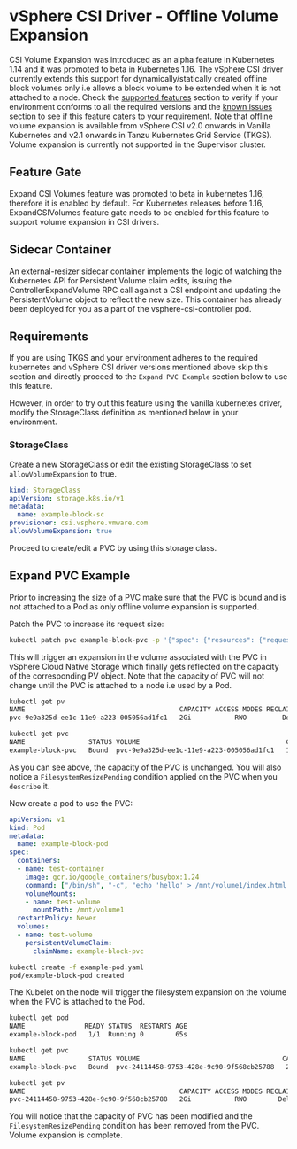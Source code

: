 # vSphere CSI Driver - Offline Volume Expansion

CSI Volume Expansion was introduced as an alpha feature in Kubernetes 1.14 and it was promoted to beta in Kubernetes 1.16. The vSphere CSI driver currently extends this support for dynamically/statically created offline block volumes only i.e allows a block volume to be extended when it is not attached to a node. Check the [supported features](../supported_features_matrix.md) section to verify if your environment conforms to all the required versions and the [known issues](../known_issues.md) section to see if this feature caters to your requirement. Note that offline volume expansion is available from vSphere CSI v2.0 onwards in Vanilla Kubernetes and v2.1 onwards in Tanzu Kubernetes Grid Service (TKGS). Volume expansion is currently not supported in the Supervisor cluster.

## Feature Gate

Expand CSI Volumes feature was promoted to beta in kubernetes 1.16, therefore it is enabled by default. For Kubernetes releases before 1.16, ExpandCSIVolumes feature gate needs to be enabled for this feature to support volume expansion in CSI drivers.

## Sidecar Container

An external-resizer sidecar container implements the logic of watching the Kubernetes API for Persistent Volume claim edits, issuing the ControllerExpandVolume RPC call against a CSI endpoint and updating the PersistentVolume object to reflect the new size. This container has already been deployed for you as a part of the vsphere-csi-controller pod.

## Requirements

If you are using TKGS and your environment adheres to the required kubernetes and vSphere CSI driver versions mentioned above skip this section and directly proceed to the `Expand PVC Example` section below to use this feature.

However, in order to try out this feature using the vanilla kubernetes driver, modify the StorageClass definition as mentioned below in your environment.

### StorageClass

Create a new StorageClass or edit the existing StorageClass to set `allowVolumeExpansion` to true.

```yaml
kind: StorageClass
apiVersion: storage.k8s.io/v1
metadata:
  name: example-block-sc
provisioner: csi.vsphere.vmware.com
allowVolumeExpansion: true
```

Proceed to create/edit a PVC by using this storage class.

## Expand PVC Example

Prior to increasing the size of a PVC make sure that the PVC is bound and is not attached to a Pod as only offline volume expansion is supported.

Patch the PVC to increase its request size:

```bash
kubectl patch pvc example-block-pvc -p '{"spec": {"resources": {"requests": {"storage": "2Gi"}}}}'
```

This will trigger an expansion in the volume associated with the PVC in vSphere Cloud Native Storage which finally gets reflected on the capacity of the corresponding PV object. Note that the capacity of PVC will not change until the PVC is attached to a node i.e used by a Pod.

```bash
kubectl get pv
NAME                                       CAPACITY ACCESS MODES RECLAIM POLICY STATUS   CLAIM                       STORAGECLASS           REASON AGE
pvc-9e9a325d-ee1c-11e9-a223-005056ad1fc1   2Gi           RWO         Delete     Bound    default/example-block-pvc   example-block-sc              6m44s

kubectl get pvc
NAME                STATUS VOLUME                                     CAPACITY ACCESS MODES   STORAGECLASS       AGE
example-block-pvc   Bound  pvc-9e9a325d-ee1c-11e9-a223-005056ad1fc1   1Gi           RWO       example-block-sc   6m57s
```

As you can see above, the capacity of the PVC is unchanged. You will also notice a `FilesystemResizePending` condition applied on the PVC when you `describe` it.

Now create a pod to use the PVC:

```yaml
apiVersion: v1
kind: Pod
metadata:
  name: example-block-pod
spec:
  containers:
  - name: test-container
    image: gcr.io/google_containers/busybox:1.24
    command: ["/bin/sh", "-c", "echo 'hello' > /mnt/volume1/index.html  && chmod o+rX /mnt /mnt/volume1/index.html && while true ; do sleep 2 ; done"]
    volumeMounts:
    - name: test-volume
      mountPath: /mnt/volume1
  restartPolicy: Never
  volumes:
  - name: test-volume
    persistentVolumeClaim:
      claimName: example-block-pvc
```

```bash
kubectl create -f example-pod.yaml
pod/example-block-pod created
```

The Kubelet on the node will trigger the filesystem expansion on the volume when the PVC is attached to the Pod.

```bash
kubectl get pod
NAME               READY STATUS  RESTARTS AGE
example-block-pod   1/1  Running 0        65s
```

```bash
kubectl get pvc
NAME                STATUS VOLUME                                    CAPACITY ACCESS MODES STORAGECLASS     AGE
example-block-pvc   Bound  pvc-24114458-9753-428e-9c90-9f568cb25788   2Gi         RWO      example-block-sc 2m12s

kubectl get pv
NAME                                       CAPACITY ACCESS MODES RECLAIM POLICY STATUS   CLAIM                     STORAGECLASS           REASON AGE
pvc-24114458-9753-428e-9c90-9f568cb25788   2Gi           RWO        Delete      Bound    default/example-block-pvc example-block-sc              2m3s
```

You will notice that the capacity of PVC has been modified and the `FilesystemResizePending` condition has been removed from the PVC. Volume expansion is complete.
